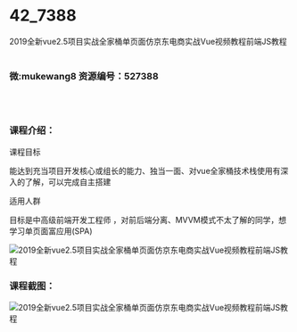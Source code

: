 # 42_7388
2019全新vue2.5项目实战全家桶单页面仿京东电商实战Vue视频教程前端JS教程
<br/></br>
<h3>微:mukewang8 资源编号：527388</h3>
<br/></br>
<h3>课程介绍：</h3>
<p>课程目标</p>
<p>能达到充当项目开发核心或组长的能力、独当一面、对vue全家桶技术栈使用有深入的了解，可以完成自主搭建</p>
<p>适用人群</p>
<p>目标是中高级前端开发工程师 ，对前后端分离、MVVM模式不太了解的同学，想学习单页面富应用(SPA)</p>
<p><img src="https://www.ko996.com/wp-content/uploads/img/2019/09/2-103-300x180.png" alt="2019全新vue2.5项目实战全家桶单页面仿京东电商实战Vue视频教程前端JS教程"></p>
<h3>课程截图：</h3>
<p><img src="https://www.ko996.com/wp-content/uploads/img/2019/09/1-86.png" alt="2019全新vue2.5项目实战全家桶单页面仿京东电商实战Vue视频教程前端JS教程"></p>
<p>&nbsp;</p>
